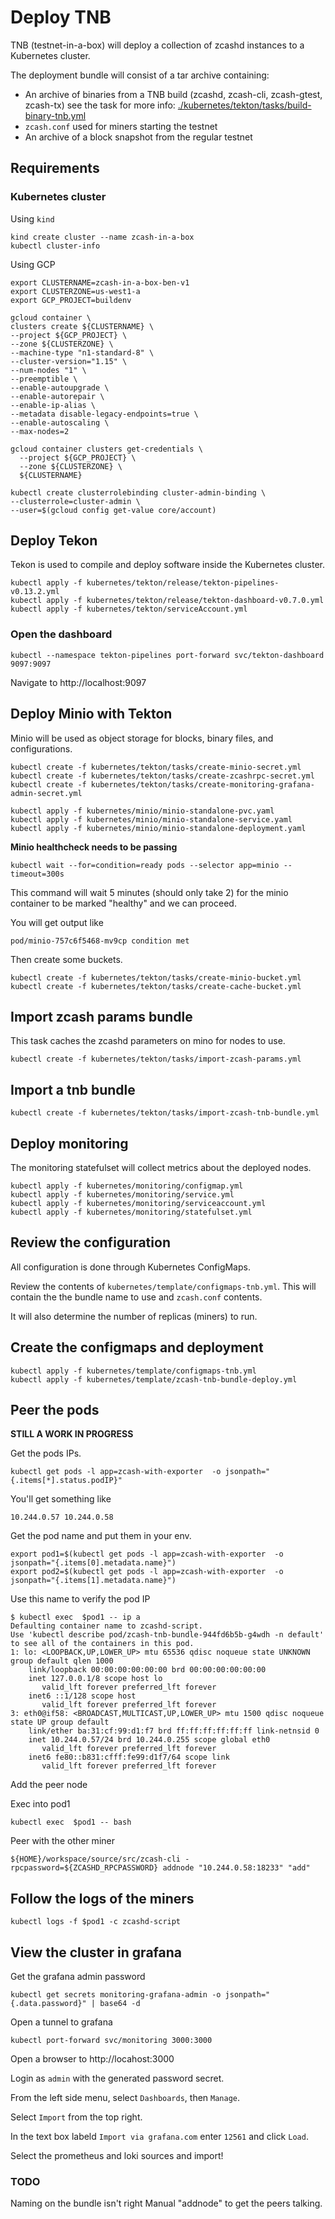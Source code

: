 # Deploy TNB

TNB (testnet-in-a-box) will deploy a collection of zcashd instances to a Kubernetes cluster.

The deployment bundle will consist of a tar archive containing:
- An archive of binaries from a TNB build (zcashd, zcash-cli, zcash-gtest, zcash-tx) see the task for more info: [./kubernetes/tekton/tasks/build-binary-tnb.yml](./kubernetes/tekton/tasks/build-binary-tnb.yml)
- `zcash.conf` used for miners starting the testnet
- An archive of a block snapshot from the regular testnet

## Requirements
### Kubernetes cluster

Using `kind`
```
kind create cluster --name zcash-in-a-box
kubectl cluster-info
```

Using GCP

```
export CLUSTERNAME=zcash-in-a-box-ben-v1
export CLUSTERZONE=us-west1-a
export GCP_PROJECT=buildenv

gcloud container \
clusters create ${CLUSTERNAME} \
--project ${GCP_PROJECT} \
--zone ${CLUSTERZONE} \
--machine-type "n1-standard-8" \
--cluster-version="1.15" \
--num-nodes "1" \
--preemptible \
--enable-autoupgrade \
--enable-autorepair \
--enable-ip-alias \
--metadata disable-legacy-endpoints=true \
--enable-autoscaling \
--max-nodes=2

gcloud container clusters get-credentials \
  --project ${GCP_PROJECT} \
  --zone ${CLUSTERZONE} \
  ${CLUSTERNAME}

kubectl create clusterrolebinding cluster-admin-binding \
--clusterrole=cluster-admin \
--user=$(gcloud config get-value core/account)
```

## Deploy Tekon

Tekon is used to compile and deploy software inside the Kubernetes cluster.

```
kubectl apply -f kubernetes/tekton/release/tekton-pipelines-v0.13.2.yml
kubectl apply -f kubernetes/tekton/release/tekton-dashboard-v0.7.0.yml
kubectl apply -f kubernetes/tekton/serviceAccount.yml
```

### Open the dashboard

```
kubectl --namespace tekton-pipelines port-forward svc/tekton-dashboard 9097:9097
```

Navigate to http://localhost:9097

## Deploy Minio with Tekton

Minio will be used as object storage for blocks, binary files, and configurations.

```
kubectl create -f kubernetes/tekton/tasks/create-minio-secret.yml
kubectl create -f kubernetes/tekton/tasks/create-zcashrpc-secret.yml
kubectl create -f kubernetes/tekton/tasks/create-monitoring-grafana-admin-secret.yml
```

```
kubectl apply -f kubernetes/minio/minio-standalone-pvc.yaml
kubectl apply -f kubernetes/minio/minio-standalone-service.yaml
kubectl apply -f kubernetes/minio/minio-standalone-deployment.yaml
```

**Minio healthcheck needs to be passing**
```
kubectl wait --for=condition=ready pods --selector app=minio --timeout=300s
```

This command will wait 5 minutes (should only take 2) for the minio container to be marked "healthy" and we can proceed.

You will get output like
```
pod/minio-757c6f5468-mv9cp condition met
```

Then create some buckets.

```
kubectl create -f kubernetes/tekton/tasks/create-minio-bucket.yml
kubectl create -f kubernetes/tekton/tasks/create-cache-bucket.yml
```
## Import zcash params bundle

This task caches the zcashd parameters on mino for nodes to use.

```
kubectl create -f kubernetes/tekton/tasks/import-zcash-params.yml
```

## Import a tnb bundle

```
kubectl create -f kubernetes/tekton/tasks/import-zcash-tnb-bundle.yml 
```

## Deploy monitoring

The monitoring statefulset will collect metrics about the deployed nodes.

```
kubectl apply -f kubernetes/monitoring/configmap.yml
kubectl apply -f kubernetes/monitoring/service.yml
kubectl apply -f kubernetes/monitoring/serviceaccount.yml
kubectl apply -f kubernetes/monitoring/statefulset.yml
```

## Review the configuration

All configuration is done through Kubernetes ConfigMaps.

Review the contents of `kubernetes/template/configmaps-tnb.yml`.
This will contain the the bundle name to use and `zcash.conf` contents.

It will also determine the number of replicas (miners) to run.

## Create the configmaps and deployment

```
kubectl apply -f kubernetes/template/configmaps-tnb.yml
kubectl apply -f kubernetes/template/zcash-tnb-bundle-deploy.yml
```

## Peer the pods

**STILL A WORK IN PROGRESS**

Get the pods IPs.

```
kubectl get pods -l app=zcash-with-exporter  -o jsonpath="{.items[*].status.podIP}"
```

You'll get something like

```
10.244.0.57 10.244.0.58
```

Get the pod name and put them in your env.

```
export pod1=$(kubectl get pods -l app=zcash-with-exporter  -o jsonpath="{.items[0].metadata.name}")
export pod2=$(kubectl get pods -l app=zcash-with-exporter  -o jsonpath="{.items[1].metadata.name}")
```

Use this name to verify the pod IP

```
$ kubectl exec  $pod1 -- ip a
Defaulting container name to zcashd-script.
Use 'kubectl describe pod/zcash-tnb-bundle-944fd6b5b-g4wdh -n default' to see all of the containers in this pod.
1: lo: <LOOPBACK,UP,LOWER_UP> mtu 65536 qdisc noqueue state UNKNOWN group default qlen 1000
    link/loopback 00:00:00:00:00:00 brd 00:00:00:00:00:00
    inet 127.0.0.1/8 scope host lo
       valid_lft forever preferred_lft forever
    inet6 ::1/128 scope host 
       valid_lft forever preferred_lft forever
3: eth0@if58: <BROADCAST,MULTICAST,UP,LOWER_UP> mtu 1500 qdisc noqueue state UP group default 
    link/ether ba:31:cf:99:d1:f7 brd ff:ff:ff:ff:ff:ff link-netnsid 0
    inet 10.244.0.57/24 brd 10.244.0.255 scope global eth0
       valid_lft forever preferred_lft forever
    inet6 fe80::b831:cfff:fe99:d1f7/64 scope link 
       valid_lft forever preferred_lft forever
```

Add the peer node

Exec into pod1

```
kubectl exec  $pod1 -- bash
```

Peer with the other miner

```
${HOME}/workspace/source/src/zcash-cli -rpcpassword=${ZCASHD_RPCPASSWORD} addnode "10.244.0.58:18233" "add"
```

## Follow the logs of the miners

```
kubectl logs -f $pod1 -c zcashd-script
```

## View the cluster in grafana

Get the grafana admin password
```
kubectl get secrets monitoring-grafana-admin -o jsonpath="{.data.password}" | base64 -d
```

Open a tunnel to grafana

```
kubectl port-forward svc/monitoring 3000:3000
```

Open a browser to http://locahost:3000

Login as `admin` with the generated password secret.

From the left side menu, select `Dashboards`, then `Manage`.

Select `Import` from the top right.

In the text box labeld `Import via grafana.com` enter `12561` and click `Load`.

Select the prometheus and loki sources and import!

### TODO
Naming on the bundle isn't right
Manual "addnode" to get the peers talking.
